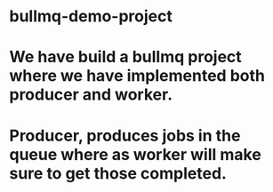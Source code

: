 # bullmq-demo-project

# We have build a bullmq project where we have implemented both producer and worker.

# Producer, produces jobs in the queue where as worker will make sure to get those completed.
